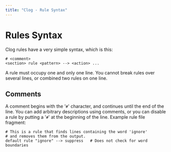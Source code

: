 ```yaml
---
title: "Clog - Rule Syntax"
---
```


# Rules Syntax

Clog rules have a very simple syntax, which is this:

    # <comment>
    <section> rule <pattern> --> <action> ...

A rule must occupy one and only one line. You cannot break rules over several
lines, or combined two rules on one line.

## Comments

A comment begins with the \'`#`\' character, and continues until the end of the
line. You can add arbitrary descriptions using comments, or you can disable a
rule by putting a \'`#`\' at the beginning of the line. Example rule file
fragment:

    # This is a rule that finds lines containing the word 'ignore'
    # and removes them from the output.
    default rule "ignore" --> suppress   # Does not check for word boundaries
